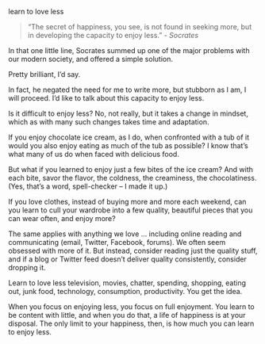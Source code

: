 learn to love less

> “The secret of happiness, you see, is not found in seeking more, but in
  developing the capacity to enjoy less.” *- Socrates*

In that one little line, Socrates summed up one of the major problems with our
modern society, and offered a simple solution.

Pretty brilliant, I’d say.

In fact, he negated the need for me to write more, but stubborn as I am, I will
proceed. I’d like to talk about this capacity to enjoy less.

Is it difficult to enjoy less? No, not really, but it takes a change in
mindset, which as with many such changes takes time and adaptation.

If you enjoy chocolate ice cream, as I do, when confronted with a tub of it
would you also enjoy eating as much of the tub as possible? I know that’s what
many of us do when faced with delicious food.

But what if you learned to enjoy just a few bites of the ice cream? And with
each bite, savor the flavor, the coldness, the creaminess, the chocolatiness.
(Yes, that’s a word, spell-checker – I made it up.)

If you love clothes, instead of buying more and more each weekend, can you
learn to cull your wardrobe into a few quality, beautiful pieces that you can
wear often, and enjoy more?

The same applies with anything we love … including online reading and
communicating (email, Twitter, Facebook, forums). We often seem obsessed with
more of it. But instead, consider reading just the quality stuff, and if a blog
or Twitter feed doesn’t deliver quality consistently, consider dropping it.

Learn to love less television, movies, chatter, spending, shopping, eating out,
junk food, technology, consumption, productivity. You get the idea.

When you focus on enjoying less, you focus on full enjoyment. You learn to be
content with little, and when you do that, a life of happiness is at your
disposal. The only limit to your happiness, then, is how much you can learn to
enjoy less.
